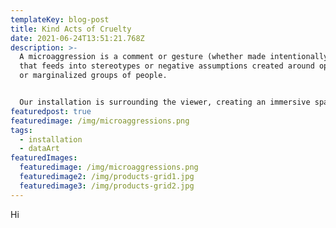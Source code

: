 ```yaml
---
templateKey: blog-post
title: Kind Acts of Cruelty
date: 2021-06-24T13:51:21.768Z
description: >-
  A microaggression is a comment or gesture (whether made intentionally or not)
  that feeds into stereotypes or negative assumptions created around oppressed
  or marginalized groups of people.


  Our installation is surrounding the viewer, creating an immersive spatial experience with the use of projection mapping. Our main metaphor about microaggressions is that they are like mosquito-bites, one is an inconvenient feeling, but it’s easy to get over it, but as they happen more and more often, and the quantity and the frequency increases, they become unbearable.
featuredpost: true
featuredimage: /img/microaggressions.png
tags:
  - installation
  - dataArt
featuredImages:
  featuredimage: /img/microaggressions.png
  featuredimage2: /img/products-grid1.jpg
  featuredimage3: /img/products-grid2.jpg
---
```

H﻿i